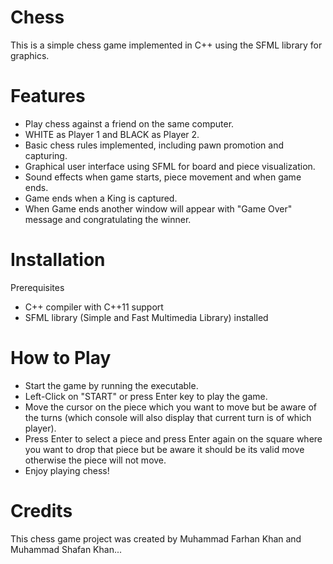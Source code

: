 # Chess
 This is a simple chess game implemented in C++ using the SFML library for graphics.

# Features
- Play chess against a friend on the same computer.
- WHITE as Player 1 and BLACK as Player 2.
- Basic chess rules implemented, including pawn promotion and capturing.
- Graphical user interface using SFML for board and piece visualization.
- Sound effects when game starts, piece movement and when game ends.
- Game ends when a King is captured.
- When Game ends another window will appear with "Game Over" message and congratulating the winner.

# Installation
Prerequisites
- C++ compiler with C++11 support
- SFML library (Simple and Fast Multimedia Library) installed

# How to Play
- Start the game by running the executable.
- Left-Click on "START" or press Enter key to play the game.
- Move the cursor on the piece which you want to move but be aware of the turns (which console will also display that current turn is of which player).
- Press Enter to select a piece and press Enter again on the square where you want to drop that piece but be aware it should be its valid move otherwise the piece will not move.
- Enjoy playing chess!

# Credits
This chess game project was created by Muhammad Farhan Khan and Muhammad Shafan Khan...
